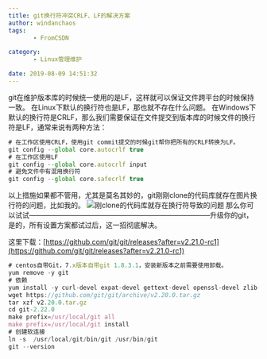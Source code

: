 ```yaml
---
title: git换行符冲突CRLF、LF的解决方案
author: windanchaos
tags: 
       - FromCSDN

category: 
       - Linux管理维护

date: 2019-08-09 14:51:32
---
```

git在维护版本库的时候统一使用的是LF，这样就可以保证文件跨平台的时候保持一致。
在Linux下默认的换行符也是LF，那也就不存在什么问题。
在Windows下默认的换行符是CRLF，那么我们需要保证在文件提交到版本库的时候文件的换行符是LF，通常来说有两种方法：
```js 
# 在工作区使用CRLF，使用git commit提交的时候git帮你把所有的CRLF转换为LF。
git config --global core.autocrlf true
# 在工作区使用LF
git config --global core.autocrlf input
# 避免文件中有混用换行符
git config --global core.safecrlf true
```

以上措施如果都不管用，尤其是莫名其妙的，git刚刚clone的代码库就存在图片换行符的问题，比如我的。
![刚clone的代码库就存在换行符导致的问题](/images/20190809144730689.jpg-x-oss-process=image-watermark,type_ZmFuZ3poZW5naGVpdGk,shadow_10,text_aHR0cHM6Ly9ibG9nLmNzZG4ubmV0L3dpbmRhbmNoYW9z,size_16,color_FFFFFF,t_70.png)
那么你可以试试——————————————————————————升级你的git，是的，所有设置方案都试过后，这一招彻底解决。

这里下载：[https://github.com/git/git/releases?after=v2.21.0-rc1](https://github.com/git/git/releases?after=v2.21.0-rc1)
```js 
# centos自带Git，7.x版本自带git 1.8.3.1，安装新版本之前需要使用卸载。
yum remove -y git
# 依赖
yum install -y curl-devel expat-devel gettext-devel openssl-devel zlib-devel  gcc perl-ExtUtils-MakeMaker
wget https://github.com/git/git/archive/v2.20.0.tar.gz
tar xzf v2.20.0.tar.gz
cd git-2.22.0
make prefix=/usr/local/git all
make prefix=/usr/local/git install
# 创建软连接
ln -s  /usr/local/git/bin/git /usr/bin/git
git --version
```
